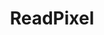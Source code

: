 ---
title: "ReadPixel"
Icon: "colorize"
weight: 3309000
description: "Provides the pixel's value at the given coordinates."
draft: false
---